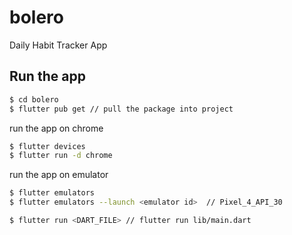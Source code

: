 # bolero

Daily Habit Tracker App

## Run the app
```sh
$ cd bolero
$ flutter pub get // pull the package into project
```

run the app on chrome
```sh
$ flutter devices
$ flutter run -d chrome
```

run the app on emulator
```sh
$ flutter emulators
$ flutter emulators --launch <emulator id>  // Pixel_4_API_30

$ flutter run <DART_FILE> // flutter run lib/main.dart
```
